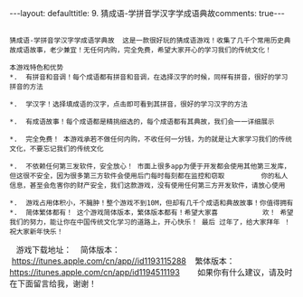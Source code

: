 ---layout: defaulttitle: 9. 猜成语-学拼音学汉字学成语典故comments: true---
##
    猜成语-学拼音学汉字学成语学典故  这是一款很好玩的猜成语游戏！收集了几千个常用历史典故成语故事，老少兼宜！无任何内购，完全免费，希望大家开心的学习我们的传统文化！
    
    本游戏特色和优势
    *.  有拼音和音调！每个成语都有拼音和音调，在选择汉字的时候，同样有拼音，很好的学习拼音的方法
    
    *.  学汉字！选择填成语的汉字，点击即可看到其拼音，很好的学习汉字的方法
    
    *.  有成语故事！每个成语都是精挑细选的，每个成语都有其典故，我们会一一详细展示
    
    *.  完全免费！ 本游戏承若不做任何内购，不收任何一分钱，为的就是让大家学习我们的传统文化，不要忘记我们的传统文化
    
    *.  不依赖任何第三发软件，安全放心！ 市面上很多app为便于开发都会使用其他第三发库，但这很不安全，因为很多第三方软件会使用后门每时每刻都在监控和窃取         你的私人信息，甚至会危害你的财产安全，我们这款游戏，没有使用任何第三方开发软件，请放心使用
    
    *.  游戏占用体积小，不臃肿！整个游戏不到10M，但却有几千个成语和典故故事！你值得拥有*.  简体繁体都有！ 这个游戏简体版本，繁体版本都有！希望大家喜           欢！ 希望我们的努力，能让你在中国传统文化学习的道路上，开心快乐！ 最后 过年了，给大家拜年 ！祝大家新年快乐！
    
    游戏下载地址：
    简体版本：
        https://itunes.apple.com/cn/app//id1193115288
    繁体版本：
        https://itunes.apple.com/cn/app/id1194511193
    
    如果你有什么建议，请及时在下面留言给我，谢谢！
